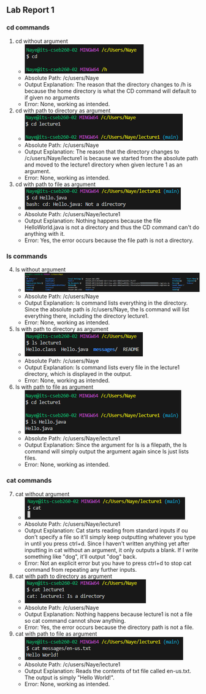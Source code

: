 ## Lab Report 1
### cd commands
1. cd without argument
	* ![Image](Ex1.PNG)
	* Absolute Path: /c/users/Naye
	* Output Explanation: The reason that the directory changes to /h is because the home directory is what the CD command will default to if given no arguments  
	* Error: None, working as intended. 
2. cd with path to directory as argument
	* ![Image](Ex2.PNG)
	* Absolute Path: /c/users/Naye
	* Output Explanation: The reason that the directory changes to /c/users/Naye/lecture1 is because we started from the absolute path and moved to the lecture1 directory when given lecture 1 as an argument.
 	* Error: None, working as intended.
3. cd with path to file as argument
	* ![Image](Ex3.PNG)
	* Absolute Path: /c/users/Naye/lecture1
	* Output Explanation: Nothing happens because the file HelloWorld.java is not a directory and thus the CD command can't do anything with it. 
	* Error: Yes, the error occurs because the file path is not a directory.

### ls commands
4. ls without argument 
	* ![Image](Ex4.PNG)
	* Absolute Path: /c/users/Naye
	* Output Explanation: ls command lists everything in the directory. Since the absolute path is /c/users/Naye, the ls command will list everything there, including the directory lecture1.
	* Error: None, working as intended. 
5. ls with path to directory as argument
	* ![Image](Ex6.PNG)
	* Absolute Path: /c/users/Naye
	* Output Explanation: ls command lists every file in the lecture1 directory, which is displayed in the output. 
	* Error: None, working as intended. 
6. ls with path to file as argument
	* ![Image](Ex5.PNG)
	* Absolute Path: /c/users/Naye/lecture1
	* Output Explanation: Since the argument for ls is a filepath, the ls command will simply output the argument again since ls just lists files. 
	* Error: None, working as intended.

### cat commands
7. cat without argument 
	* ![Image](Ex7.PNG)
	* Absolute Path: /c/users/Naye/lecture1
	* Output Explanation: Cat starts reading from standard inputs if ou don't specify a file so it'll simply keep outputting whatever you type in until you press ctrl+d. Since I haven't written anything yet after inputting in cat without an argument, it only outputs a blank. If I write something like "dog", it'll output "dog" back. 
	* Error: Not an explicit error but you have to press ctrl+d to stop cat command from repeating any further inputs. 
8. cat with path to directory as argument
	* ![Image](Ex8.PNG)
	* Absolute Path: /c/users/Naye
	* Output Explanation: Nothing happens because lecture1 is not a file so cat command cannot show anything. 
	* Error: Yes, the error occurs because the directory path is not a file.
9. cat with path to file as argument 
	* ![Image](Ex9.PNG)
	* Absolute Path: /c/users/Naye/lecture1
	* Output Explanation: Reads the contents of txt file called en-us.txt. The output is simply "Hello World!". 
	* Error: None, working as intended.
